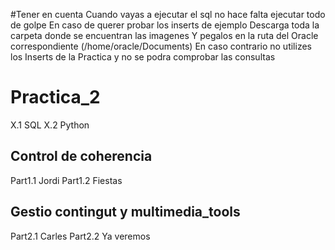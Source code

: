 #Tener en cuenta
Cuando vayas a ejecutar el sql no hace falta ejecutar todo de golpe
En caso de querer probar los inserts de ejemplo
	Descarga toda la carpeta donde se encuentran las imagenes 
	Y pegalos en la ruta del Oracle correspondiente (/home/oracle/Documents)
En caso contrario no utilizes los Inserts de la Practica y no se podra comprobar las consultas

# Practica_2
X.1 SQL
X.2 Python

## Control de coherencia
Part1.1 Jordi
Part1.2 Fiestas

## Gestio contingut y multimedia_tools
Part2.1 Carles
Part2.2 Ya veremos
